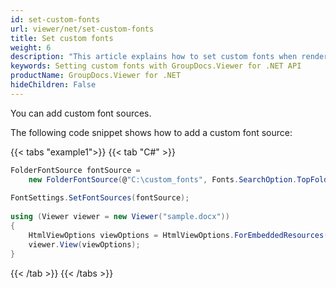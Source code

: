 ```yaml
---
id: set-custom-fonts
url: viewer/net/set-custom-fonts
title: Set custom fonts
weight: 6
description: "This article explains how to set custom fonts when rendering documents with GroupDocs.Viewer within your .NET applications."
keywords: Setting custom fonts with GroupDocs.Viewer for .NET API
productName: GroupDocs.Viewer for .NET
hideChildren: False
---
```

You can add custom font sources.

The following code snippet shows how to add a custom font source:

{{< tabs "example1">}}
{{< tab "C#" >}}
```csharp
FolderFontSource fontSource = 
    new FolderFontSource(@"C:\custom_fonts", Fonts.SearchOption.TopFolderOnly);
    
FontSettings.SetFontSources(fontSource);                       
 
using (Viewer viewer = new Viewer("sample.docx"))
{
    HtmlViewOptions viewOptions = HtmlViewOptions.ForEmbeddedResources();
    viewer.View(viewOptions);
}
```
{{< /tab >}}
{{< /tabs >}}